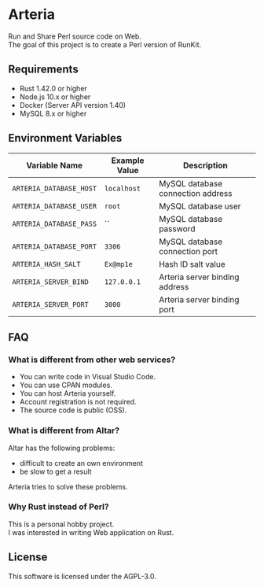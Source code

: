 # Arteria

Run and Share Perl source code on Web.  
The goal of this project is to create a Perl version of RunKit.

## Requirements

* Rust 1.42.0 or higher
* Node.js 10.x or higher
* Docker (Server API version 1.40)
* MySQL 8.x or higher

## Environment Variables

| Variable Name           | Example Value | Description                       |
| ----------------------- | ------------- | --------------------------------- |
| `ARTERIA_DATABASE_HOST` | `localhost`   | MySQL database connection address |
| `ARTERIA_DATABASE_USER` | `root`        | MySQL database user               |
| `ARTERIA_DATABASE_PASS` | ``            | MySQL database password           |
| `ARTERIA_DATABASE_PORT` | `3306`        | MySQL database connection port    |
| `ARTERIA_HASH_SALT`     | `Ex@mp1e`     | Hash ID salt value                |
| `ARTERIA_SERVER_BIND`   | `127.0.0.1`   | Arteria server binding address    |
| `ARTERIA_SERVER_PORT`   | `3000`        | Arteria server binding port       |

## FAQ

### What is different from other web services?

- You can write code in Visual Studio Code.
- You can use CPAN modules.
- You can host Arteria yourself.
- Account registration is not required.
- The source code is public (OSS).

### What is different from Altar?

Altar has the following problems:

- difficult to create an own environment
- be slow to get a result

Arteria tries to solve these problems.

### Why Rust instead of Perl?

This is a personal hobby project.  
I was interested in writing Web application on Rust.

## License

This software is licensed under the AGPL-3.0.

